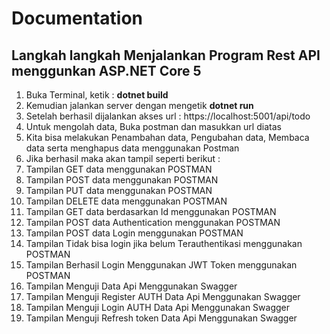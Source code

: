 <!doctype html>
<html lang="en">

<head>
  <!-- Required meta tags -->
  <meta charset="utf-8">
  <meta name="viewport" content="width=device-width, initial-scale=1, shrink-to-fit=no">

  <!-- Bootstrap CSS -->
  <link rel="stylesheet" href="https://cdn.jsdelivr.net/npm/bootstrap@4.6.0/dist/css/bootstrap.min.css"
    integrity="sha384-B0vP5xmATw1+K9KRQjQERJvTumQW0nPEzvF6L/Z6nronJ3oUOFUFpCjEUQouq2+l" crossorigin="anonymous">

  <title>Hello, world!</title>
</head>

<body>
  <h1>Documentation</h1>
  <h2>Langkah langkah Menjalankan Program Rest API menggunkan ASP.NET Core 5</h2>
  <ol>
    <li>Buka Terminal, ketik : <b>dotnet build</b></li>
    <li>Kemudian jalankan server dengan mengetik <b>dotnet run</b></li>
    <li>Setelah berhasil dijalankan akses url : https://localhost:5001/api/todo</li>
    <li>Untuk mengolah data, Buka postman dan masukkan url diatas</li>
    <li>Kita bisa melakukan Penambahan data, Pengubahan data, Membaca data serta menghapus data menggunakan Postman
    </li>
    <li>Jika berhasil maka akan tampil seperti berikut : </li>
    <img src="images/run.jpg" alt="" class="img-fluid">
    <li>Tampilan GET data menggunakan POSTMAN</li>
    <img src="images/screenshot get.jpg" alt="" class="img-fluid">
    <li>Tampilan POST data menggunakan POSTMAN</li>
    <img src="images/post.jpg" alt="" class="img-fluid">
    <li>Tampilan PUT data menggunakan POSTMAN</li>
    <img src="images/put.jpg" alt="" class="img-fluid">
    <li>Tampilan DELETE data menggunakan POSTMAN</li>
    <img src="images/delete.jpg" alt="" class="img-fluid">
    <li>Tampilan GET data berdasarkan Id menggunakan POSTMAN</li>
    <img src="images/getId.jpg" alt="" class="img-fluid">
    <li>Tampilan POST data Authentication menggunakan POSTMAN</li>
    <img src="images/postAuth.jpg" alt="" class="img-fluid">
    <li>Tampilan POST data Login menggunakan POSTMAN</li>
    <img src="images/postLogin.jpg" alt="" class="img-fluid">
    <li>Tampilan Tidak bisa login jika belum Terauthentikasi menggunakan POSTMAN</li>
    <img src="images/unauthorized.jpg" alt="" class="img-fluid">
    <li>Tampilan Berhasil Login Menggunakan JWT Token menggunakan POSTMAN</li>
    <img src="images/jwtBearer.jpg" alt="" class="img-fluid">
    <li>Tampilan Menguji Data Api Menggunakan Swagger</li>
    <img src="images/Sweager.jpg" alt="" class="img-fluid">
     <li>Tampilan Menguji Register AUTH  Data Api Menggunakan Swagger</li>
    <img src="images/11_get.jpg" alt="" class="img-fluid">
    <li>Tampilan Menguji Login AUTH  Data Api Menggunakan Swagger</li>
    <img src="images/11_login.jpg" alt="" class="img-fluid">
    <li>Tampilan Menguji Refresh token  Data Api Menggunakan Swagger</li>
    <img src="images/refreshtokena.jpg" alt="" class="img-fluid">
  </ol>
</body>

</html>